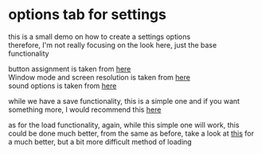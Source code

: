 # options tab for settings

this is a small demo on how to create a settings options  
therefore, I'm not really focusing on the look here, just the base functionality

button assignment is taken from [here](https://www.gotut.net/custom-key-bindings-in-godot-4/)  
Window mode and screen resolution is taken from [here](https://www.youtube.com/watch?v=YsdkcPV0BAo&list=PLhBqFleCVBkXQiE8Nm4Co_1iJJ4L7UIzr&index=4)  
sound options is taken from [here](https://www.youtube.com/watch?v=yWvqvjLJ5Ko&list=PLhBqFleCVBkXQiE8Nm4Co_1iJJ4L7UIzr&index=6)

while we have a save functionality, this is a simple one and if you want something more, I would recommend this [here](https://www.youtube.com/watch?v=pR3LF04Gq6g&list=PLhBqFleCVBkXQiE8Nm4Co_1iJJ4L7UIzr&index=7)

as for the load functionality, again, while this simple one will work, this could be done much better, from the same as before, take a look at [this](https://www.youtube.com/watch?v=ikj71xno2R4&list=PLhBqFleCVBkXQiE8Nm4Co_1iJJ4L7UIzr&index=8) for a much better, but a bit more difficult method of loading
